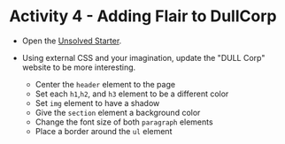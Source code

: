 # Activity 4 - Adding Flair to DullCorp

* Open the [Unsolved Starter](Unsolved/DullCorp.html).

* Using external CSS and your imagination, update the "DULL Corp" website to be more interesting.
  * Center the `header` element to the page
  * Set each `h1`,`h2`, and `h3` element to be a different color
  * Set `img` element to have a shadow
  * Give the `section` element a background color
  * Change the font size of both `paragraph` elements
  * Place a border around the `ul` element
